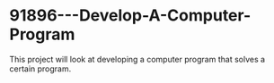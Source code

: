 # 91896---Develop-A-Computer-Program
This project will look at developing a computer program that solves a certain program.
